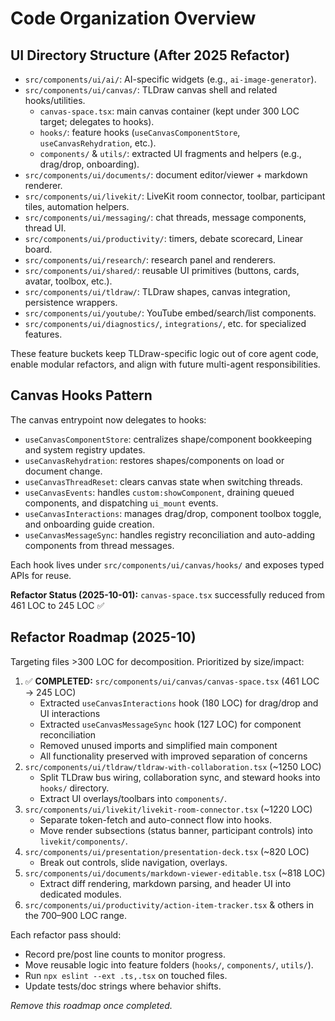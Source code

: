 # Code Organization Overview

## UI Directory Structure (After 2025 Refactor)

- `src/components/ui/ai/`: AI-specific widgets (e.g., `ai-image-generator`).
- `src/components/ui/canvas/`: TLDraw canvas shell and related hooks/utilities.
  - `canvas-space.tsx`: main canvas container (kept under 300 LOC target; delegates to hooks).
  - `hooks/`: feature hooks (`useCanvasComponentStore`, `useCanvasRehydration`, etc.).
  - `components/` & `utils/`: extracted UI fragments and helpers (e.g., drag/drop, onboarding).
- `src/components/ui/documents/`: document editor/viewer + markdown renderer.
- `src/components/ui/livekit/`: LiveKit room connector, toolbar, participant tiles, automation helpers.
- `src/components/ui/messaging/`: chat threads, message components, thread UI.
- `src/components/ui/productivity/`: timers, debate scorecard, Linear board.
- `src/components/ui/research/`: research panel and renderers.
- `src/components/ui/shared/`: reusable UI primitives (buttons, cards, avatar, toolbox, etc.).
- `src/components/ui/tldraw/`: TLDraw shapes, canvas integration, persistence wrappers.
- `src/components/ui/youtube/`: YouTube embed/search/list components.
- `src/components/ui/diagnostics/`, `integrations/`, etc. for specialized features.

These feature buckets keep TLDraw-specific logic out of core agent code, enable modular refactors, and align with future multi-agent responsibilities.

## Canvas Hooks Pattern

The canvas entrypoint now delegates to hooks:

- `useCanvasComponentStore`: centralizes shape/component bookkeeping and system registry updates.
- `useCanvasRehydration`: restores shapes/components on load or document change.
- `useCanvasThreadReset`: clears canvas state when switching threads.
- `useCanvasEvents`: handles `custom:showComponent`, draining queued components, and dispatching `ui_mount` events.
- `useCanvasInteractions`: manages drag/drop, component toolbox toggle, and onboarding guide creation.
- `useCanvasMessageSync`: handles registry reconciliation and auto-adding components from thread messages.

Each hook lives under `src/components/ui/canvas/hooks/` and exposes typed APIs for reuse.

**Refactor Status (2025-10-01):** `canvas-space.tsx` successfully reduced from 461 LOC to 245 LOC ✅

## Refactor Roadmap (2025-10)

Targeting files >300 LOC for decomposition. Prioritized by size/impact:

1. ✅ **COMPLETED:** `src/components/ui/canvas/canvas-space.tsx` (461 LOC → 245 LOC)
   - Extracted `useCanvasInteractions` hook (180 LOC) for drag/drop and UI interactions
   - Extracted `useCanvasMessageSync` hook (127 LOC) for component reconciliation
   - Removed unused imports and simplified main component
   - All functionality preserved with improved separation of concerns
2. `src/components/ui/tldraw/tldraw-with-collaboration.tsx` (~1250 LOC)
   - Split TLDraw bus wiring, collaboration sync, and steward hooks into `hooks/` directory.
   - Extract UI overlays/toolbars into `components/`.
2. `src/components/ui/livekit/livekit-room-connector.tsx` (~1220 LOC)
   - Separate token-fetch and auto-connect flow into hooks.
   - Move render subsections (status banner, participant controls) into `livekit/components/`.
3. `src/components/ui/presentation/presentation-deck.tsx` (~820 LOC)
   - Break out controls, slide navigation, overlays.
4. `src/components/ui/documents/markdown-viewer-editable.tsx` (~818 LOC)
   - Extract diff rendering, markdown parsing, and header UI into dedicated modules.
5. `src/components/ui/productivity/action-item-tracker.tsx` & others in the 700–900 LOC range.

Each refactor pass should:

- Record pre/post line counts to monitor progress.
- Move reusable logic into feature folders (`hooks/`, `components/`, `utils/`).
- Run `npx eslint --ext .ts,.tsx` on touched files.
- Update tests/doc strings where behavior shifts.

_Remove this roadmap once completed._
